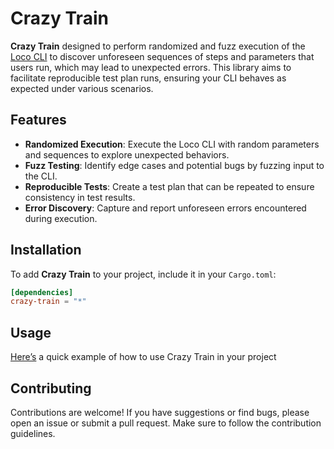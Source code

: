 # Crazy Train

**Crazy Train**  designed to perform randomized and fuzz execution of the [Loco CLI](https://loco.rs) to discover unforeseen sequences of steps and parameters that users run, which may lead to unexpected errors. This library aims to facilitate reproducible test plan runs, ensuring your CLI behaves as expected under various scenarios.

## Features

- **Randomized Execution**: Execute the Loco CLI with random parameters and sequences to explore unexpected behaviors.
- **Fuzz Testing**: Identify edge cases and potential bugs by fuzzing input to the CLI.
- **Reproducible Tests**: Create a test plan that can be repeated to ensure consistency in test results.
- **Error Discovery**: Capture and report unforeseen errors encountered during execution.

## Installation

To add **Crazy Train** to your project, include it in your `Cargo.toml`:

```toml
[dependencies]
crazy-train = "*"
```

## Usage
[Here’s](./examples/run.rs) a quick example of how to use Crazy Train in your project


## Contributing
Contributions are welcome! If you have suggestions or find bugs, please open an issue or submit a pull request. Make sure to follow the contribution guidelines.